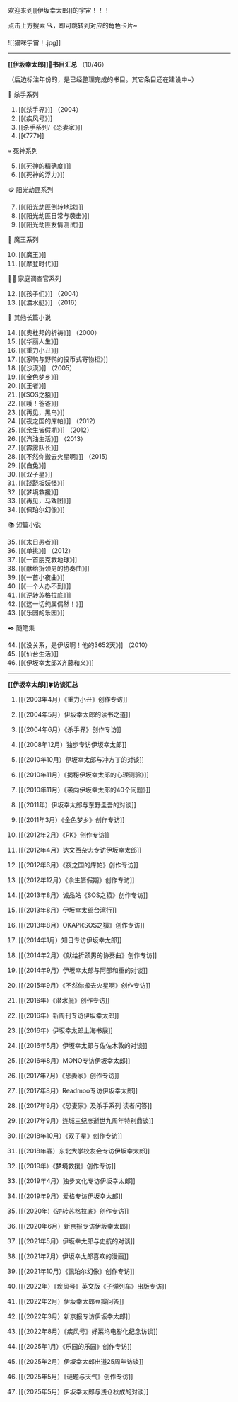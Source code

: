 
欢迎来到[[伊坂幸太郎]]的宇宙！！！
 
点击上方搜索 🔍，即可跳转到对应的角色卡片~

![[猫咪宇宙！.jpg]]

---


**[[伊坂幸太郎]]🌳书目汇总** （10/46）

（后边标注年份的，是已经整理完成的书目。其它条目还在建设中~）

🔪 杀手系列

1. [[《杀手界》]] （2004）
2. [[《疾风号》]] 
3. [[杀手系列/《恐妻家》]] 
4. [[《777》]] 

💀 死神系列

5. [[《死神的精确度》]] 
6. [[《死神的浮力》]] 

🪙 阳光劫匪系列

7. [[《阳光劫匪倒转地球》]] 
8. [[《阳光劫匪日常与袭击》]] 
9. [[《阳光劫匪友情测试》]] 

🐎 魔王系列

10. [[《魔王》]] 
11. [[《摩登时代》]] 

🐕‍🦺 家庭调查官系列

12. [[《孩子们》]] （2004）
13. [[《潜水艇》]] （2016）

📙 其他长篇小说

14. [[《奥杜邦的祈祷》]] （2000）
15. [[《华丽人生》]] 
16. [[《重力小丑》]]
17. [[《家鸭与野鸭的投币式寄物柜》]]
18. [[《沙漠》]] （2005）
19. [[《金色梦乡》]]
20. [[《王者》]]
21. [[《SOS之猿》]]
22. [[《哦！爸爸》]]
23. [[《再见，黑鸟》]]
24. [[《夜之国的库帕》]] （2012）
25. [[《余生皆假期》]] （2012）
26. [[《汽油生活》]] （2013）
27. [[《霹雳队长》]]
28. [[《不然你搬去火星啊》]] （2015）
29. [[《白兔》]]
30. [[《双子星》]]
31. [[《跷跷板妖怪》]]
32. [[《梦境救援》]]
33. [[《再见，马戏团》]]
34. [[《佩珀尔幻像》]]

📚 短篇小说

35. [[《末日愚者》]] 
36. [[《单挑》]] （2012）
37. [[《一首朋克救地球》]] 
38. [[《献给折颈男的协奏曲》]] 
39. [[《一首小夜曲》]] 
40. [[《一个人办不到》]] 
41. [[《逆转苏格拉底》]] 
42. [[《这一切纯属偶然！》]] 
43. [[《乐园的乐园》]] 

✒️ 随笔集

44. [[《没关系，是伊坂啊！他的3652天》]] （2010）
45. [[《仙台生活》]] 
46. [[《伊坂幸太郎X齐藤和义》]] 

---

**[[伊坂幸太郎]]🍀访谈汇总** 

1. [[（2003年4月）《重力小丑》创作专访]]

2. [[（2004年5月）伊坂幸太郎的读书之道]]

3. [[（2004年6月）《杀手界》创作专访]]

4. [[（2008年12月）独步专访伊坂幸太郎]]

5. [[（2010年10月）伊坂幸太郎与冲方丁的对谈]]

6. [[（2010年11月）《揭秘伊坂幸太郎的心理测验》]]

7. [[（2010年11月）《袭向伊坂幸太郎的40个问题》]]

8. [[（2011年）伊坂幸太郎与东野圭吾的对谈]]

9. [[（2011年3月）《金色梦乡》创作专访]]

10. [[（2012年2月）《PK》创作专访]]

11. [[（2012年4月）达文西杂志专访伊坂幸太郎]]

12. [[（2012年6月）《夜之国的库帕》创作专访]]

13. [[（2012年12月）《余生皆假期》创作专访]]

14. [[（2013年8月）诚品站《SOS之猿》创作专访]]

15. [[（2013年8月）伊坂幸太郎台湾行]]

16. [[（2013年8月）OKAPI《SOS之猿》创作专访]]

17. [[（2014年1月）知日专访伊坂幸太郎]]

18. [[（2014年2月）《献给折颈男的协奏曲》创作专访]]

19. [[（2014年9月）伊坂幸太郎与阿部和重的对谈]]

20. [[（2015年9月）《不然你搬去火星啊》创作专访]]

21. [[（2016年）《潜水艇》创作专访]]

22. [[（2016年）新周刊专访伊坂幸太郎]]

23. [[（2016年）伊坂幸太郎上海书展]]

24. [[（2016年5月）伊坂幸太郎与佐佐木敦的对谈]]

25. [[（2016年8月）MONO专访伊坂幸太郎]]

26. [[（2017年7月）《恐妻家》创作专访]]

27. [[（2017年8月）Readmoo专访伊坂幸太郎]]

28. [[（2017年9月）《恐妻家》及杀手系列 读者问答]]

29. [[（2017年9月）连城三纪彦逝世九周年特别鼎谈]] 

30. [[（2018年10月）《双子星》创作专访]]

31. [[（2018年春）东北大学校友会专访伊坂幸太郎]]

32. [[（2019年）《梦境救援》创作专访]]

33. [[（2019年4月）独步文化专访伊坂幸太郎]]

34. [[（2019年9月）爱格专访伊坂幸太郎]]

35. [[（2020年)《逆转苏格拉底》创作专访]]

36. [[（2020年6月）新京报专访伊坂幸太郎]]

37. [[（2021年5月）伊坂幸太郎与史航的对谈]]

38. [[（2021年7月）伊坂幸太郎喜欢的漫画]]

39. [[（2021年10月）《佩珀尔幻像》创作专访]]

40. [[（2022年）《疾风号》英文版《子弹列车》出版专访]]

41. [[（2022年2月）伊坂幸太郎豆瓣问答]]

42. [[（2022年3月）新京报专访伊坂幸太郎]] 

43. [[（2022年8月）《疾风号》好莱坞电影化纪念访谈]]

44. [[（2025年1月）《乐园的乐园》创作专访]]

45. [[（2025年2月）伊坂幸太郎出道25周年访谈]]

46. [[（2025年5月）《谜题与天气》创作专访]] 

47. [[（2025年5月）伊坂幸太郎与浅仓秋成的对谈]] 